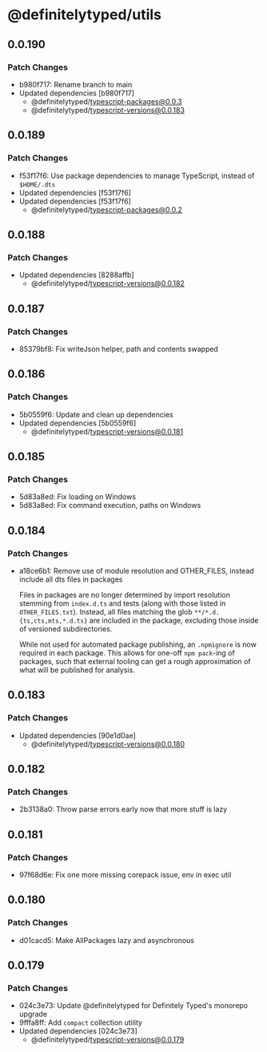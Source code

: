 # @definitelytyped/utils

## 0.0.190

### Patch Changes

- b980f717: Rename branch to main
- Updated dependencies [b980f717]
  - @definitelytyped/typescript-packages@0.0.3
  - @definitelytyped/typescript-versions@0.0.183

## 0.0.189

### Patch Changes

- f53f17f6: Use package dependencies to manage TypeScript, instead of `$HOME/.dts`
- Updated dependencies [f53f17f6]
- Updated dependencies [f53f17f6]
  - @definitelytyped/typescript-packages@0.0.2

## 0.0.188

### Patch Changes

- Updated dependencies [8288affb]
  - @definitelytyped/typescript-versions@0.0.182

## 0.0.187

### Patch Changes

- 85379bf8: Fix writeJson helper, path and contents swapped

## 0.0.186

### Patch Changes

- 5b0559f6: Update and clean up dependencies
- Updated dependencies [5b0559f6]
  - @definitelytyped/typescript-versions@0.0.181

## 0.0.185

### Patch Changes

- 5d83a8ed: Fix loading on Windows
- 5d83a8ed: Fix command execution, paths on Windows

## 0.0.184

### Patch Changes

- a18ce6b1: Remove use of module resolution and OTHER_FILES, instead include all dts files in packages

  Files in packages are no longer determined by import resolution stemming from `index.d.ts` and tests (along with those listed in `OTHER_FILES.txt`).
  Instead, all files matching the glob `**/*.d.{ts,cts,mts,*.d.ts}` are included in the package, excluding those inside of versioned subdirectories.

  While not used for automated package publishing, an `.npmignore` is now required in each package.
  This allows for one-off `npm pack`-ing of packages, such that external tooling can get a rough approximation of what will be published for analysis.

## 0.0.183

### Patch Changes

- Updated dependencies [90e1d0ae]
  - @definitelytyped/typescript-versions@0.0.180

## 0.0.182

### Patch Changes

- 2b3138a0: Throw parse errors early now that more stuff is lazy

## 0.0.181

### Patch Changes

- 97f68d6e: Fix one more missing corepack issue, env in exec util

## 0.0.180

### Patch Changes

- d01cacd5: Make AllPackages lazy and asynchronous

## 0.0.179

### Patch Changes

- 024c3e73: Update @definitelytyped for Definitely Typed's monorepo upgrade
- 9fffa8ff: Add `compact` collection utility
- Updated dependencies [024c3e73]
  - @definitelytyped/typescript-versions@0.0.179
